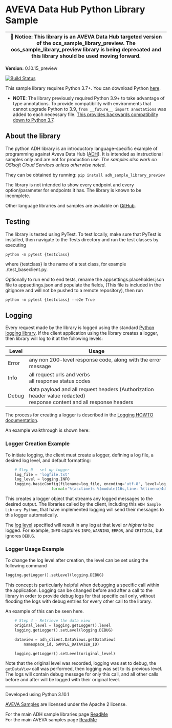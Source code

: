 # AVEVA Data Hub Python Library Sample

| :loudspeaker: **Notice**: This library is an AVEVA Data Hub targeted version of the ocs_sample_library_preview. The ocs_sample_library_preview library is being deprecated and this library should be used moving forward. |
| -------------------------------------------------------------------------------------------------------------------------------------------------------------------------------------------------------------------------- |

**Version:** 0.10.15_preview

[![Build Status](https://dev.azure.com/osieng/engineering/_apis/build/status/product-readiness/ADH/aveva.sample-adh-sample_libraries-python?branchName=main)](https://dev.azure.com/osieng/engineering/_build/latest?definitionId=4674&branchName=main)

This sample library requires Python 3.7+. You can download Python [here](https://www.python.org/downloads/).

- **NOTE**: The library previously required Python 3.9+ to take advantage of type annotations. To provide compatibility with environments that cannot upgrade Python to 3.9, `from __future__ import annotations` was added to each necessary file. [This provides backwards compatibility down to Python 3.7](https://docs.python.org/3/library/__future__.html).

## About the library

The python ADH library is an introductory language-specific example of programming against Aveva Data Hub ([ADH](https://docs.aveva.com/bundle/aveva-data-hub/page/1263105.html)). It is intended as instructional samples only and are not for production use. _The samples also work on OSIsoft Cloud Services unless otherwise noted._

They can be obtained by running: `pip install adh_sample_library_preview`

The library is not intended to show every endpoint and every option/parameter for endpoints it has. The library is known to be incomplete.

Other language libraries and samples are available on [GitHub](https://github.com/AVEVA/).

## Testing

The library is tested using PyTest. To test locally, make sure that PyTest is installed, then navigate to the Tests directory and run the test classes by executing 
```
python -m pytest {testclass} 
```

where {testclass} is the name of a test class, for example ./test_baseclient.py. 

Optionally to run end to end tests, rename the appsettings.placeholder.json file to appsettings.json and populate the fields, (This file is included in the gitignore and will not be pushed to a remote repository), then run 
```
python -m pytest {testclass} --e2e True
```

## Logging

Every request made by the library is logged using the standard [Python logging library](https://docs.python.org/3/library/logging.html). If the client application using the library creates a logger, then library will log to it at the following levels:

| Level | Usage                                                                                                                      |
| ----- | -------------------------------------------------------------------------------------------------------------------------- |
| Error | any non 200-level response code, along with the error message                                                              |
| Info  | all request urls and verbs <br/> all response status codes                                                                 |
| Debug | data payload and all request headers (Authorization header value redacted) <br/> response content and all response headers |

The process for creating a logger is described in the [Logging HOWTO documentation](https://docs.python.org/3/howto/logging.html).

An example walkthrough is shown here:

### Logger Creation Example

To initiate logging, the client must create a logger, defining a log file, a desired log level, and default formatting:

```python
    # Step 0 - set up logger
    log_file = 'logfile.txt'
    log_level = logging.INFO
    logging.basicConfig(filename=log_file, encoding='utf-8', level=log_level, datefmt='%Y-%m-%d %H:%M:%S',
                    format='%(asctime)s %(module)16s,line: %(lineno)4d %(levelname)8s | %(message)s')
```

This creates a logger object that streams any logged messages to the desired output. The libraries called by the client, including this `ADH Sample Library Python`, that have implemented logging will send their messages to this logger automatically.

The [log level](https://docs.python.org/3/library/logging.html#logging-levels) specified will result in any log at that level _or higher_ to be logged. For example, `INFO` captures `INFO`, `WARNING`, `ERROR`, and `CRITICAL`, but ignores `DEBUG`.

### Logger Usage Example

To change the log level after creation, the level can be set using the following command

```python
logging.getLogger().setLevel(logging.DEBUG)
```

This concept is particularly helpful when debugging a specific call within the application. Logging can be changed before and after a call to the library in order to provide debug logs for that specific call only, without flooding the logs with debug entries for every other call to the library.

An example of this can be seen here.

```python
    # Step 4 - Retrieve the data view
    original_level = logging.getLogger().level
    logging.getLogger().setLevel(logging.DEBUG)

    dataview = adh_client.DataViews.getDataView(
        namespace_id, SAMPLE_DATAVIEW_ID)

    logging.getLogger().setLevel(original_level)
```

Note that the original level was recorded, logging was set to debug, the `getDataView` call was performed, then logging was set to its previous level. The logs will contain debug message for only this call, and all other calls before and after will be logged with their original level.

---

Developed using Python 3.10.1

[AVEVA Samples](https://github.com/AVEVA/AVEVA-Samples) are licensed under the Apache 2 license.

For the main ADH sample libraries page [ReadMe](https://github.com/AVEVA/AVEVA-Samples/blob/main/README.md)  
For the main AVEVA samples page [ReadMe](https://github.com/AVEVA)
